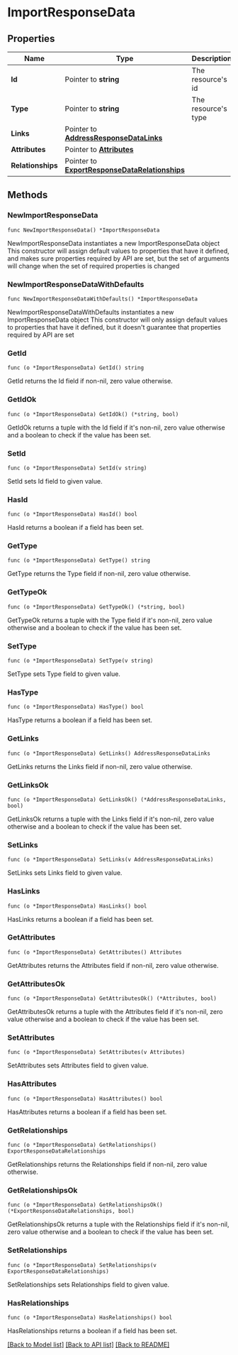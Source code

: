 # ImportResponseData

## Properties

Name | Type | Description | Notes
------------ | ------------- | ------------- | -------------
**Id** | Pointer to **string** | The resource&#39;s id | [optional] 
**Type** | Pointer to **string** | The resource&#39;s type | [optional] 
**Links** | Pointer to [**AddressResponseDataLinks**](AddressResponseDataLinks.md) |  | [optional] 
**Attributes** | Pointer to [**Attributes**](Attributes.md) |  | [optional] 
**Relationships** | Pointer to [**ExportResponseDataRelationships**](ExportResponseDataRelationships.md) |  | [optional] 

## Methods

### NewImportResponseData

`func NewImportResponseData() *ImportResponseData`

NewImportResponseData instantiates a new ImportResponseData object
This constructor will assign default values to properties that have it defined,
and makes sure properties required by API are set, but the set of arguments
will change when the set of required properties is changed

### NewImportResponseDataWithDefaults

`func NewImportResponseDataWithDefaults() *ImportResponseData`

NewImportResponseDataWithDefaults instantiates a new ImportResponseData object
This constructor will only assign default values to properties that have it defined,
but it doesn't guarantee that properties required by API are set

### GetId

`func (o *ImportResponseData) GetId() string`

GetId returns the Id field if non-nil, zero value otherwise.

### GetIdOk

`func (o *ImportResponseData) GetIdOk() (*string, bool)`

GetIdOk returns a tuple with the Id field if it's non-nil, zero value otherwise
and a boolean to check if the value has been set.

### SetId

`func (o *ImportResponseData) SetId(v string)`

SetId sets Id field to given value.

### HasId

`func (o *ImportResponseData) HasId() bool`

HasId returns a boolean if a field has been set.

### GetType

`func (o *ImportResponseData) GetType() string`

GetType returns the Type field if non-nil, zero value otherwise.

### GetTypeOk

`func (o *ImportResponseData) GetTypeOk() (*string, bool)`

GetTypeOk returns a tuple with the Type field if it's non-nil, zero value otherwise
and a boolean to check if the value has been set.

### SetType

`func (o *ImportResponseData) SetType(v string)`

SetType sets Type field to given value.

### HasType

`func (o *ImportResponseData) HasType() bool`

HasType returns a boolean if a field has been set.

### GetLinks

`func (o *ImportResponseData) GetLinks() AddressResponseDataLinks`

GetLinks returns the Links field if non-nil, zero value otherwise.

### GetLinksOk

`func (o *ImportResponseData) GetLinksOk() (*AddressResponseDataLinks, bool)`

GetLinksOk returns a tuple with the Links field if it's non-nil, zero value otherwise
and a boolean to check if the value has been set.

### SetLinks

`func (o *ImportResponseData) SetLinks(v AddressResponseDataLinks)`

SetLinks sets Links field to given value.

### HasLinks

`func (o *ImportResponseData) HasLinks() bool`

HasLinks returns a boolean if a field has been set.

### GetAttributes

`func (o *ImportResponseData) GetAttributes() Attributes`

GetAttributes returns the Attributes field if non-nil, zero value otherwise.

### GetAttributesOk

`func (o *ImportResponseData) GetAttributesOk() (*Attributes, bool)`

GetAttributesOk returns a tuple with the Attributes field if it's non-nil, zero value otherwise
and a boolean to check if the value has been set.

### SetAttributes

`func (o *ImportResponseData) SetAttributes(v Attributes)`

SetAttributes sets Attributes field to given value.

### HasAttributes

`func (o *ImportResponseData) HasAttributes() bool`

HasAttributes returns a boolean if a field has been set.

### GetRelationships

`func (o *ImportResponseData) GetRelationships() ExportResponseDataRelationships`

GetRelationships returns the Relationships field if non-nil, zero value otherwise.

### GetRelationshipsOk

`func (o *ImportResponseData) GetRelationshipsOk() (*ExportResponseDataRelationships, bool)`

GetRelationshipsOk returns a tuple with the Relationships field if it's non-nil, zero value otherwise
and a boolean to check if the value has been set.

### SetRelationships

`func (o *ImportResponseData) SetRelationships(v ExportResponseDataRelationships)`

SetRelationships sets Relationships field to given value.

### HasRelationships

`func (o *ImportResponseData) HasRelationships() bool`

HasRelationships returns a boolean if a field has been set.


[[Back to Model list]](../README.md#documentation-for-models) [[Back to API list]](../README.md#documentation-for-api-endpoints) [[Back to README]](../README.md)


